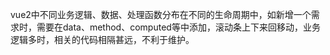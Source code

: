 vue2中不同业务逻辑、数据、处理函数分布在不同的生命周期中，如新增一个需求时，需要在data、method、computed等中添加，滚动条上下来回移动，业务逻辑多时，相关的代码相隔甚远，不利于维护。